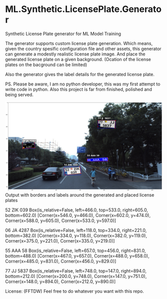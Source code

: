 # ML.Synthetic.LicensePlate.Generator
Synthetic License Plate generator for ML Model Training

The generator supports custom license plate generation. Which means, given the country spesific configuration file and other assets,
this generator can generate a modestly realistic license plate image. 
And place the generated license plate on a given background. (Ocation of the license plates on the bacground can be limited)

Also the generator gives the label details for the generated license plate.

PS. Please be aware, I am no python developer, this was my first attempt to write code in python.
Also this project is far from finished, polished and being served. 

![Output with borders and labels around generated and placed license plates](output.png)
Output with borders and labels around the generated and placed license plates

52 ZIK  039
Box(is_relative=False, left=466.0, top=533.0, right=605.0, bottom=602.0)
[Corner(x=546.0, y=466.0), Corner(x=602.0, y=474.0), Corner(x=588.0, y=605.0), Corner(x=533.0, y=597.0)]

06 JA  4287
Box(is_relative=False, left=118.0, top=334.0, right=221.0, bottom=382.0)
[Corner(x=334.0, y=118.0), Corner(x=382.0, y=119.0), Corner(x=375.0, y=221.0), Corner(x=335.0, y=219.0)]

55 AAA 58
Box(is_relative=False, left=657.0, top=456.0, right=831.0, bottom=488.0)
[Corner(x=467.0, y=657.0), Corner(x=488.0, y=658.0), Corner(x=485.0, y=831.0), Corner(x=456.0, y=829.0)]

77 JJ  5837
Box(is_relative=False, left=748.0, top=147.0, right=894.0, bottom=212.0)
[Corner(x=200.0, y=748.0), Corner(x=147.0, y=751.0), Corner(x=148.0, y=894.0), Corner(x=212.0, y=890.0)]

License: (FFTDW) Feel free to do whatever you want with this repo.

